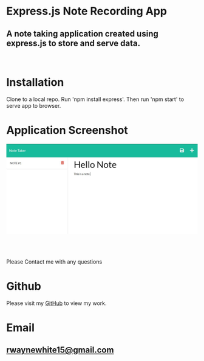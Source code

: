 # Express.js Note Recording App

  ## A note taking application created using express.js to store and serve data.

  <br>
  


  # Installation
  Clone to a local repo. Run 'npm install express'. Then run 'npm start' to serve app to browser.

  # Application Screenshot
  ![alt text](public/assets/img/screenshot.jpg)
  
  <br>
  <br>

  Please Contact me with any questions

  # Github
  Please visit my [GitHub](https://github.com/rwaynewhite15) to view my work.
  
  # Email
  ## rwaynewhite15@gmail.com